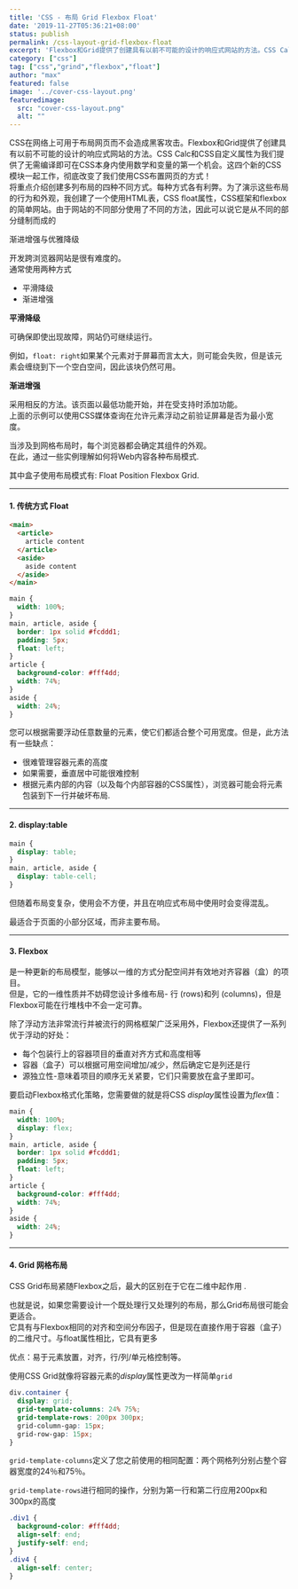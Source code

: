 ```yaml
---
title: 'CSS - 布局 Grid Flexbox Float'
date: '2019-11-27T05:36:21+08:00'
status: publish
permalink: /css-layout-grid-flexbox-float
excerpt: 'Flexbox和Grid提供了创建具有以前不可能的设计的响应式网站的方法。CSS Calc和CSS自定义属性为我们提供了无需编译即可在CSS本身内使用数学和变量的第一个机会。这四个新的CSS模块一起工作，彻底改变了我们使用CSS布置网页的方式！'
category: ["css"] 
tag: ["css","grind","flexbox","float"]
author: "max"
featured: false
image: '../cover-css-layout.png'
featuredimage:
  src: "cover-css-layout.png"
  alt: ""
---
```

CSS在网络上可用于布局网页而不会造成黑客攻击。Flexbox和Grid提供了创建具有以前不可能的设计的响应式网站的方法。CSS Calc和CSS自定义属性为我们提供了无需编译即可在CSS本身内使用数学和变量的第一个机会。这四个新的CSS模块一起工作，彻底改变了我们使用CSS布置网页的方式！  
将重点介绍创建多列布局的四种不同方式。每种方式各有利弊。为了演示这些布局的行为和外观，我创建了一个使用HTML表，CSS float属性，CSS框架和flexbox 的简单网站。由于网站的不同部分使用了不同的方法，因此可以说它是从不同的部分缝制而成的

渐进增强与优雅降级

开发跨浏览器网站是很有难度的。  
通常使用两种方式

- 平滑降级
- 渐进增强

**平滑降级**

可确保即使出现故障，网站仍可继续运行。

例如，`float: right`如果某个元素对于屏幕而言太大，则可能会失败，但是该元素会缠绕到下一个空白空间，因此该块仍然可用。

**渐进增强**

采用相反的方法。该页面以最低功能开始，并在受支持时添加功能。  
上面的示例可以使用CSS媒体查询在允许元素浮动之前验证屏幕是否为最小宽度。

当涉及到网格布局时，每个浏览器都会确定其组件的外观。  
在此，通过一些实例理解如何将Web内容各种布局模式.

其中盒子使用布局模式有: Float Position Flexbox Grid.

---

#### 1. 传统方式 Float

```html
<main>
  <article>
    article content
  </article>
  <aside>
    aside content
  </aside>
</main>
```

```css
main {
  width: 100%;
}
main, article, aside {
  border: 1px solid #fcddd1;
  padding: 5px;
  float: left;
}
article {
  background-color: #fff4dd;
  width: 74%;
}
aside {
  width: 24%;
}
```

您可以根据需要浮动任意数量的元素，使它们都适合整个可用宽度。但是，此方法有一些缺点：

- 很难管理容器元素的高度
- 如果需要，垂直居中可能很难控制
- 根据元素内部的内容（以及每个内部容器的CSS属性），浏览器可能会将元素包装到下一行并破坏布局.

---

#### 2. display:table

```css
main {
  display: table;
}
main, article, aside {
  display: table-cell;
}
```

但随着布局变复杂，使用会不方便，并且在响应式布局中使用时会变得混乱。

最适合于页面的小部分区域，而非主要布局。

---

#### 3. Flexbox

是一种更新的布局模型，能够以一维的方式分配空间并有效地对齐容器（盒）的项目。  
但是，它的一维性质并不妨碍您设计多维布局- 行 (rows)和列 (columns)，但是Flexbox可能在行堆栈中不会一定可靠。

除了浮动方法非常流行并被流行的网格框架广泛采用外，Flexbox还提供了一系列优于浮动的好处：

- 每个包装行上的容器项目的垂直对齐方式和高度相等
- 容器（盒子）可以根据可用空间增加/减少，然后确定它是列还是行
- 源独立性-意味着项目的顺序无关紧要，它们只需要放在盒子里即可。

要启动Flexbox格式化策略，您需要做的就是将CSS *display*属性设置为*flex*值：

```css
main {
  width: 100%;
  display: flex;
}
main, article, aside {
  border: 1px solid #fcddd1;
  padding: 5px;
  float: left;
}
article {
  background-color: #fff4dd;
  width: 74%;
}
aside {
  width: 24%;
}
```
---

#### 4. Grid 网格布局

CSS Grid布局紧随Flexbox之后，最大的区别在于它在二维中起作用 .

也就是说，如果您需要设计一个既处理行又处理列的布局，那么Grid布局很可能会更适合。  
它具有与Flexbox相同的对齐和空间分布因子，但是现在直接作用于容器（盒子）的二维尺寸。与float属性相比，它具有更多

优点：易于元素放置，对齐，行/列/单元格控制等。

使用CSS Grid就像将容器元素的*display*属性更改为一样简单`grid`

```css
div.container {
  display: grid;
  grid-template-columns: 24% 75%;
  grid-template-rows: 200px 300px;
  grid-column-gap: 15px;
  grid-row-gap: 15px;
}
```

`grid-template-columns`定义了您之前使用的相同配置：两个网格列分别占整个容器宽度的24％和75％。

`grid-template-rows`进行相同的操作，分别为第一行和第二行应用200px和300px的高度

```css
.div1 {
  background-color: #fff4dd;
  align-self: end;
  justify-self: end;
}
.div4 {
  align-self: center;
}
```